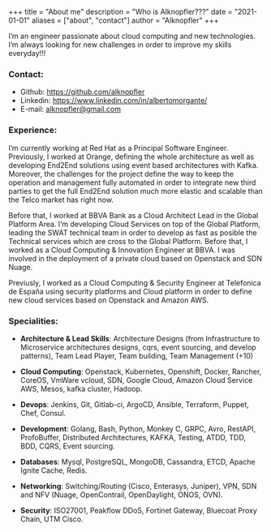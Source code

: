 +++
title = "About me"
description = "Who is Alknopfler???"
date = "2021-01-01"
aliases = ["about", "contact"]
author = "Alknopfler"
+++

I’m an engineer passionate about cloud computing and new technologies.
I’m always looking for new challenges in order to improve my skills everyday!!!

### Contact:

- Github: https://github.com/alknopfler
- Linkedin: https://www.linkedin.com/in/albertomorgante/
- E-mail: alknopfler@gmail.com

### Experience: 

I’m currently working at Red Hat as a Principal Software Engineer. Previously, I worked at Orange, defining the whole architecture as well as developing End2End solutions using event based architectures with Kafka. Moreover, the challenges for the project define the way to keep the operation and management fully automated in order to integrate new third parties to get the full End2End solution much more elastic and scalable than the Telco market has right now.

Before that, I worked at BBVA Bank as a Cloud Architect Lead in the Global Platform Area. I’m developing Cloud Services on top of the Global Platform, leading the SWAT technical team in order to develop as fast as posible the Technical services which are cross to the Global Platform.
Before that, I worked as a Cloud Computing & Innovation Engineer at BBVA. I was involved in the deployment of a private cloud based on Openstack and SDN Nuage.

Previusly, I worked as a Cloud Computing & Security Engineer at Telefonica de España using security platforms and Cloud platform in order to define new cloud services based on Openstack and Amazon AWS.

### Specialities:

  *  **Architecture & Lead Skills**: Architecture Designs (from Infrastructure to Microservice architectures designs, cqrs, event sourcing, and develop patterns), Team Lead Player, Team building, Team Management (+10)

  * **Cloud Computing**: Openstack, Kubernetes, Openshift, Docker, Rancher, CoreOS, VmWare vcloud, SDN, Google Cloud, Amazon Cloud Service AWS, Mesos, kafka cluster, Hadoop.

  * **Devops**: Jenkins, Git, Gitlab-ci, ArgoCD, Ansible, Terraform, Puppet, Chef, Consul.

  * **Development**: Golang, Bash, Python, Monkey C, GRPC, Avro, RestAPI, ProfoBuffer, Distributed Architectures, KAFKA, Testing, ATDD, TDD, BDD, CQRS, Event sourcing.

  * **Databases**: Mysql, PostgreSQL, MongoDB, Cassandra, ETCD, Apache Ignite Cache, Redis.

  * **Networking**: Switching/Routing (Cisco, Enterasys, Juniper), VPN, SDN and NFV (Nuage, OpenContrail, OpenDaylight, ONOS, OVN).

  * **Security**: ISO27001, Peakflow DDoS, Fortinet Gateway, Bluecoat Proxy Chain, UTM Cisco.